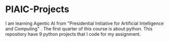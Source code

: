 # PIAIC-Projects
I am learning Agentic AI from "Presidential Initiative for Artificial Intelligence and Computing" . The first quarter of this course is about python. This repository have 9 python projects that I code for my assignment.
